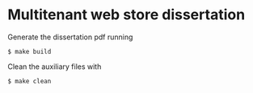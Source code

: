# Multitenant web store dissertation
Generate the dissertation pdf running
```console
$ make build
```

Clean the auxiliary files with
```console
$ make clean
```
